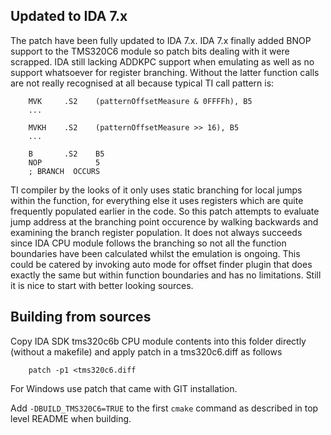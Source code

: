 
## Updated to IDA 7.x
The patch have been fully updated to IDA 7.x. IDA 7.x finally added BNOP support to the TMS320C6 module so patch bits dealing with it were scrapped. IDA still lacking ADDKPC support when emulating as well as no support whatsoever for register branching. Without the latter function calls are not really recognised at all because typical TI call pattern is:

```
    MVK     .S2    (patternOffsetMeasure & 0FFFFh), B5
    ...

    MVKH    .S2    (patternOffsetMeasure >> 16), B5
    ...

    B       .S2    B5
    NOP            5
    ; BRANCH  OCCURS
```

TI compiler by the looks of it only uses static branching for local jumps within the function, for everything else it uses registers which are quite frequently populated earlier in the code. So this patch attempts to evaluate jump address at the branching point occurence by walking backwards and examining the branch register population. It does not always succeeds since IDA CPU module follows the branching so not all the function boundaries have been calculated whilst the emulation is ongoing. This could be catered by invoking auto mode for offset finder plugin that does exactly the same but within function boundaries and has no limitations. Still it is nice to start with better looking sources.

## Building from sources
Copy IDA SDK tms320c6b CPU module contents into this folder directly (without a makefile) and apply patch in a tms320c6.diff as follows

```
    patch -p1 <tms320c6.diff
```

For Windows use patch that came with GIT installation.

Add `-DBUILD_TMS320C6=TRUE` to the first `cmake` command as described in top level README when building.
